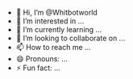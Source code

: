 - 👋 Hi, I’m @Whitbotworld
- 👀 I’m interested in ...
- 🌱 I’m currently learning ...
- 💞️ I’m looking to collaborate on ...
- 📫 How to reach me ...
- 😄 Pronouns: ...
- ⚡ Fun fact: ...

<!---
Whitbotworld/Whitbotworld is a ✨ special ✨ repository because its `README.md` (this file) appears on your GitHub profile.
You can click the Preview link to take a look at your changes.
--->
